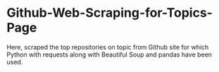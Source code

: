 # Github-Web-Scraping-for-Topics-Page
Here, scraped the top repositories on topic from Github site for which Python with requests along with Beautiful Soup and pandas have been used.
